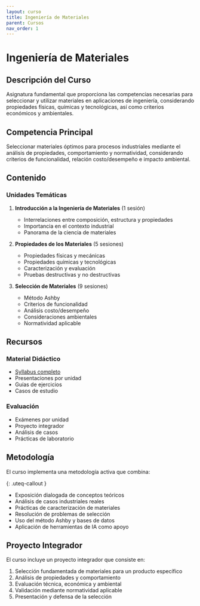 ```yaml
---
layout: curso
title: Ingeniería de Materiales
parent: Cursos
nav_order: 1
---
```


# Ingeniería de Materiales

## Descripción del Curso

Asignatura fundamental que proporciona las competencias necesarias para seleccionar y utilizar materiales en aplicaciones de ingeniería, considerando propiedades físicas, químicas y tecnológicas, así como criterios económicos y ambientales.

## Competencia Principal

Seleccionar materiales óptimos para procesos industriales mediante el análisis de propiedades, comportamiento y normatividad, considerando criterios de funcionalidad, relación costo/desempeño e impacto ambiental.

## Contenido

### Unidades Temáticas

1. **Introducción a la Ingeniería de Materiales** (1 sesión)
   - Interrelaciones entre composición, estructura y propiedades
   - Importancia en el contexto industrial
   - Panorama de la ciencia de materiales

2. **Propiedades de los Materiales** (5 sesiones)
   - Propiedades físicas y mecánicas
   - Propiedades químicas y tecnológicas
   - Caracterización y evaluación
   - Pruebas destructivas y no destructivas

3. **Selección de Materiales** (9 sesiones)
   - Método Ashby
   - Criterios de funcionalidad
   - Análisis costo/desempeño
   - Consideraciones ambientales
   - Normatividad aplicable

## Recursos

### Material Didáctico
- [Syllabus completo](/IngenieriaMateriales/syllabus)
- Presentaciones por unidad
- Guías de ejercicios
- Casos de estudio

### Evaluación
- Exámenes por unidad
- Proyecto integrador
- Análisis de casos
- Prácticas de laboratorio

## Metodología

El curso implementa una metodología activa que combina:

{: .uteq-callout }
- Exposición dialogada de conceptos teóricos
- Análisis de casos industriales reales
- Prácticas de caracterización de materiales
- Resolución de problemas de selección
- Uso del método Ashby y bases de datos
- Aplicación de herramientas de IA como apoyo

## Proyecto Integrador

El curso incluye un proyecto integrador que consiste en:

1. Selección fundamentada de materiales para un producto específico
2. Análisis de propiedades y comportamiento
3. Evaluación técnica, económica y ambiental
4. Validación mediante normatividad aplicable
5. Presentación y defensa de la selección